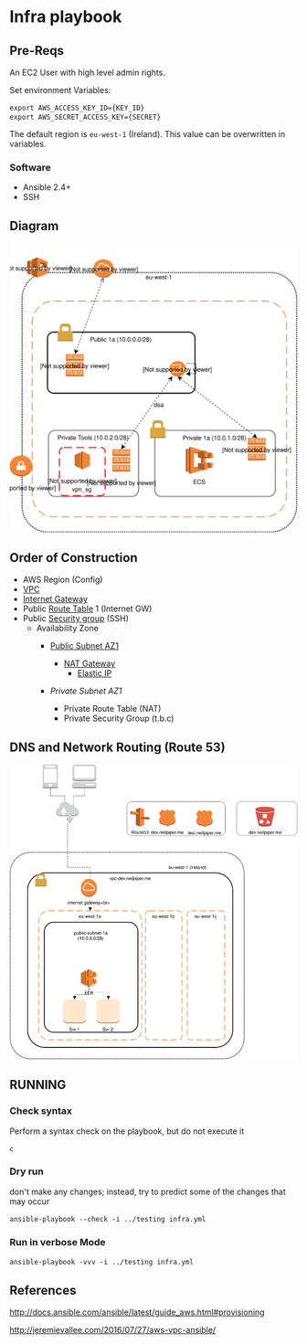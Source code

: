 # Infra playbook

## Pre-Reqs

An EC2 User with high level admin rights.

Set environment Variables:

```
export AWS_ACCESS_KEY_ID={KEY_ID}
export AWS_SECRET_ACCESS_KEY={SECRET}
```

The default region is `eu-west-1` (Ireland).  This value can be overwritten in variables.

### Software

 * Ansible 2.4+
 * SSH

## Diagram

![Deploy](../inventory/DeploymentDiagram.svg)

## Order of Construction

- AWS Region (Config)
 - [VPC]()
 - [Internet Gateway](http://docs.ansible.com/ansible/latest/ec2_vpc_igw_module.html)
 - Public [Route Table](http://docs.ansible.com/ansible/latest/ec2_vpc_route_table_module.html) 1 (Internet GW)
 - Public [Security group](http://docs.ansible.com/ansible/latest/ec2_group_module.html) (SSH)
   - Availability Zone
     - [Public Subnet AZ1](http://docs.ansible.com/ansible/latest/ec2_vpc_subnet_module.html)
       - [NAT Gateway](http://docs.ansible.com/ansible/latest/ec2_vpc_nat_gateway_module.html)
         - [Elastic IP](http://docs.ansible.com/ansible/latest/ec2_eip_module.html)

     - _Private Subnet AZ1_
       - Private Route Table (NAT)
       - Private Security Group (t.b.c)

## DNS and Network Routing (Route 53)

![Deploy](Route53.svg)

## RUNNING

### Check syntax

Perform a syntax check on the playbook, but do not execute it
```
c
```

### Dry run
don't make any changes; instead, try to predict some of the changes that may occur

```
ansible-playbook --check -i ../testing infra.yml
```


### Run in verbose Mode
```
ansible-playbook -vvv -i ../testing infra.yml
```

## References

http://docs.ansible.com/ansible/latest/guide_aws.html#provisioning

http://jeremievallee.com/2016/07/27/aws-vpc-ansible/
